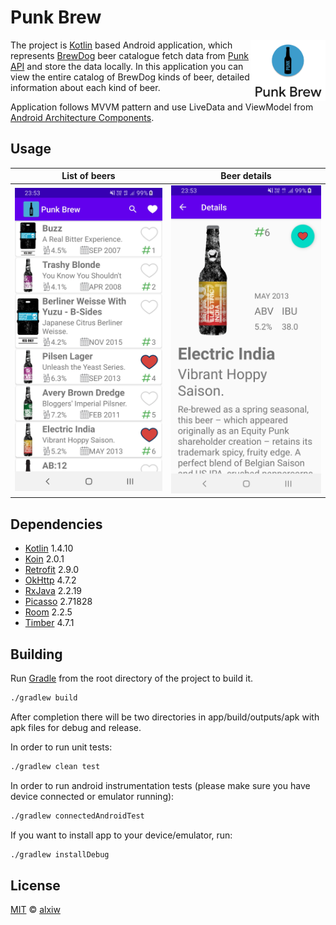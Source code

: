# Punk Brew

<img align="right" width="120" src="img/sample-icon.png">

The project is [Kotlin](https://github.com/JetBrains/kotlin) based Android application, which represents [BrewDog](https://www.brewdog.com) beer catalogue fetch data from [Punk API](https://punkapi.com) and store the data locally. In this application you can view the entire catalog of BrewDog kinds of beer, detailed information about each kind of beer.

Application follows MVVM pattern and use LiveData and ViewModel from [Android Architecture Components](https://github.com/android/architecture-components-samples).

## Usage

List of beers                       | Beer details                          
:----------------------------------:|:--------------------------------------:
![List of beers](img/sample-01.jpg) | ![Beer details](img/sample-03.jpg)       

## Dependencies

* [Kotlin](https://github.com/JetBrains/kotlin) 1.4.10
* [Koin](https://github.com/InsertKoinIO/koin) 2.0.1
* [Retrofit](https://github.com/square/retrofit) 2.9.0
* [OkHttp](https://github.com/square/okhttp) 4.7.2
* [RxJava](https://github.com/ReactiveX/RxJava) 2.2.19
* [Picasso](https://github.com/square/picasso) 2.71828
* [Room](https://developer.android.com/topic/libraries/architecture/room) 2.2.5
* [Timber](https://github.com/JakeWharton/timber) 4.7.1

## Building

Run [Gradle](https://github.com/gradle/gradle) from the root directory of the project to build it.

``` bash
./gradlew build
```

After completion there will be two directories in app/build/outputs/apk with apk files for debug and release.

In order to run unit tests:

```bash
./gradlew clean test
```

In order to run android instrumentation tests (please make sure you have
device connected or emulator running):

```bash
./gradlew connectedAndroidTest
```

If you want to install app to your device/emulator, run:
```bash
./gradlew installDebug
```

## License

[MIT](LICENSE) © [alxiw](https://github.com/alxiw)
